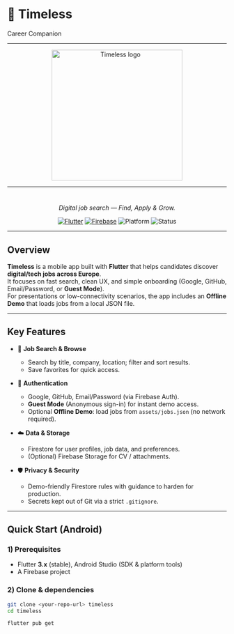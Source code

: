 # 🚀 Timeless  
Career Companion

---
<p align="center">
  <img src="https://zupimages.net/up/25/39/ol2k.png" alt="Timeless logo" width="300">
</p>

---


<h1 align="center"></h1>
<p align="center"><em>Digital job search — Find, Apply & Grow.</em></p>

<p align="center">
  <a href="https://flutter.dev"><img alt="Flutter" src="https://img.shields.io/badge/Flutter-3.x-02569B?logo=flutter&logoColor=white"></a>
  <a href="https://firebase.google.com"><img alt="Firebase" src="https://img.shields.io/badge/Firebase-Auth%20%7C%20Firestore-FFCA28?logo=firebase&logoColor=black"></a>
  <img alt="Platform" src="https://img.shields.io/badge/Platform-Android-3DDC84?logo=android&logoColor=white">
  <img alt="Status" src="https://img.shields.io/badge/Status-Demo%20Day-4CAF50">
</p>

---

## Overview

**Timeless** is a mobile app built with **Flutter** that helps candidates discover **digital/tech jobs across Europe**.  
It focuses on fast search, clean UX, and simple onboarding (Google, GitHub, Email/Password, or **Guest Mode**).  
For presentations or low-connectivity scenarios, the app includes an **Offline Demo** that loads jobs from a local JSON file.

---

## Key Features

- 🔎 **Job Search & Browse**
  - Search by title, company, location; filter and sort results.
  - Save favorites for quick access.

- 👤 **Authentication**
  - Google, GitHub, Email/Password (via Firebase Auth).
  - **Guest Mode** (Anonymous sign-in) for instant demo access.
  - Optional **Offline Demo**: load jobs from `assets/jobs.json` (no network required).

- ☁️ **Data & Storage**
  - Firestore for user profiles, job data, and preferences.
  - (Optional) Firebase Storage for CV / attachments.

- 🛡️ **Privacy & Security**
  - Demo-friendly Firestore rules with guidance to harden for production.
  - Secrets kept out of Git via a strict `.gitignore`.

---

## Quick Start (Android)

### 1) Prerequisites
- Flutter **3.x** (stable), Android Studio (SDK & platform tools)
- A Firebase project

### 2) Clone & dependencies
```bash
git clone <your-repo-url> timeless
cd timeless

flutter pub get

